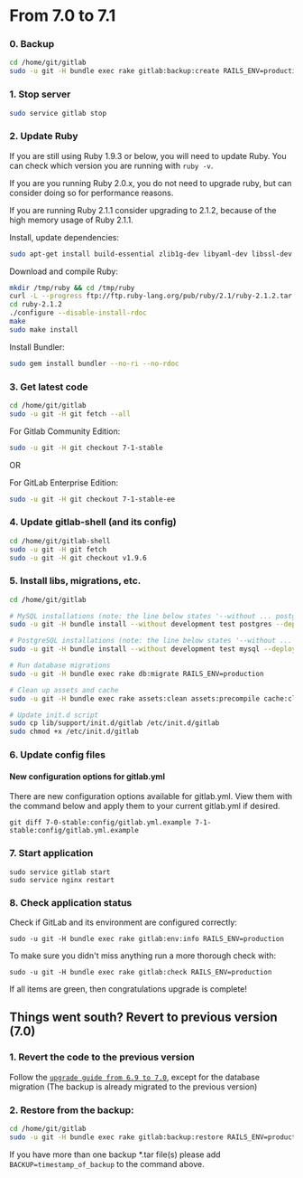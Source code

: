 # From 7.0 to 7.1

### 0. Backup

```bash
cd /home/git/gitlab
sudo -u git -H bundle exec rake gitlab:backup:create RAILS_ENV=production
```

### 1. Stop server

```bash
sudo service gitlab stop
```

### 2. Update Ruby

If you are still using Ruby 1.9.3 or below, you will need to update Ruby.
You can check which version you are running with `ruby -v`.

If you are you running Ruby 2.0.x, you do not need to upgrade ruby, but can consider doing so for performance reasons.

If you are running Ruby 2.1.1 consider upgrading to 2.1.2, because of the high memory usage of Ruby 2.1.1.

Install, update dependencies:

```bash
sudo apt-get install build-essential zlib1g-dev libyaml-dev libssl-dev libgdbm-dev libreadline-dev libncurses5-dev libffi-dev curl
```

Download and compile Ruby:

```bash
mkdir /tmp/ruby && cd /tmp/ruby
curl -L --progress ftp://ftp.ruby-lang.org/pub/ruby/2.1/ruby-2.1.2.tar.gz | tar xz
cd ruby-2.1.2
./configure --disable-install-rdoc
make
sudo make install
```

Install Bundler:

```bash
sudo gem install bundler --no-ri --no-rdoc
```

### 3. Get latest code

```bash
cd /home/git/gitlab
sudo -u git -H git fetch --all
```

For Gitlab Community Edition:

```bash
sudo -u git -H git checkout 7-1-stable
```

OR

For GitLab Enterprise Edition:

```bash
sudo -u git -H git checkout 7-1-stable-ee
```

### 4. Update gitlab-shell (and its config)

```bash
cd /home/git/gitlab-shell
sudo -u git -H git fetch
sudo -u git -H git checkout v1.9.6
```

### 5. Install libs, migrations, etc.

```bash
cd /home/git/gitlab

# MySQL installations (note: the line below states '--without ... postgres')
sudo -u git -H bundle install --without development test postgres --deployment

# PostgreSQL installations (note: the line below states '--without ... mysql')
sudo -u git -H bundle install --without development test mysql --deployment

# Run database migrations
sudo -u git -H bundle exec rake db:migrate RAILS_ENV=production

# Clean up assets and cache
sudo -u git -H bundle exec rake assets:clean assets:precompile cache:clear RAILS_ENV=production

# Update init.d script
sudo cp lib/support/init.d/gitlab /etc/init.d/gitlab
sudo chmod +x /etc/init.d/gitlab
```

### 6. Update config files

#### New configuration options for gitlab.yml

There are new configuration options available for gitlab.yml. View them with the command below and apply them to your current gitlab.yml if desired.

```
git diff 7-0-stable:config/gitlab.yml.example 7-1-stable:config/gitlab.yml.example
```

### 7. Start application

    sudo service gitlab start
    sudo service nginx restart

### 8. Check application status

Check if GitLab and its environment are configured correctly:

    sudo -u git -H bundle exec rake gitlab:env:info RAILS_ENV=production

To make sure you didn't miss anything run a more thorough check with:

    sudo -u git -H bundle exec rake gitlab:check RAILS_ENV=production

If all items are green, then congratulations upgrade is complete!

## Things went south? Revert to previous version (7.0)

### 1. Revert the code to the previous version
Follow the [`upgrade guide from 6.9 to 7.0`](6.9-to-7.0.md), except for the database migration 
(The backup is already migrated to the previous version)

### 2. Restore from the backup:

```bash
cd /home/git/gitlab
sudo -u git -H bundle exec rake gitlab:backup:restore RAILS_ENV=production
```
If you have more than one backup *.tar file(s) please add `BACKUP=timestamp_of_backup` to the command above.
